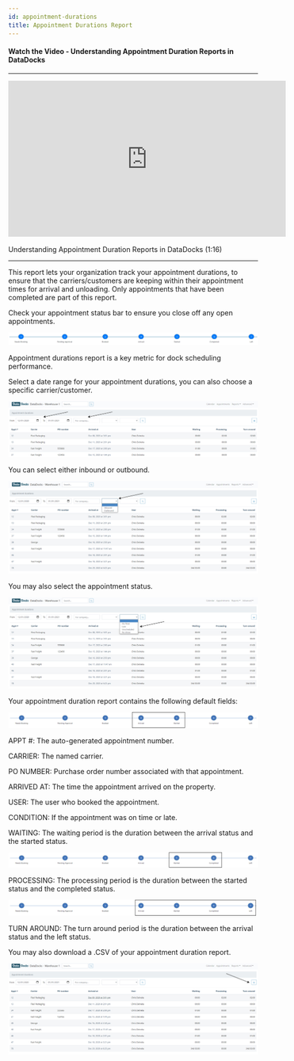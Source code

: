 ```yaml
---
id: appointment-durations
title: Appointment Durations Report
---
```


#### Watch the Video - Understanding Appointment Duration Reports in DataDocks

***
<p align="center"><iframe width="560" height="315" src="https://www.youtube.com/embed/djKbry4ad3s" frameborder="0" allow="accelerometer; autoplay; clipboard-write; encrypted-media; gyroscope; picture-in-picture" allowfullscreen></iframe></p>

Understanding Appointment Duration Reports in DataDocks (1:16)
***

This report lets your organization track your appointment durations, to ensure that the carriers/customers are keeping within their appointment times for arrival and unloading. Only appointments that have been completed are part of this report. 

Check your appointment status bar to ensure you close off any open appointments. 

![Status](/img/docs/reports/appointment-durations-report/status-appt-durations.jpg)

Appointment durations report is a key metric for dock scheduling performance.

Select a date range for your appointment durations, you can also choose a specific carrier/customer. 

![Date Range Example](/img/docs/reports/appointment-durations-report/report-1.jpg)

You can select either inbound or outbound.

![Inbound or Outbound](/img/docs/reports/appointment-durations-report/inbound-outbound.jpg)

You may also select the appointment status. 

![Select the Type of Report](/img/docs/reports/appointment-durations-report/type-select.jpg)

Your appointment duration report contains the following default fields:

![Status](/img/docs/reports/appointment-durations-report/status-bar1.jpg)

APPT #: The auto-generated appointment number.

CARRIER: The named carrier.

PO NUMBER: Purchase order number associated with that appointment.

ARRIVED AT: The time the appointment arrived on the property. 

USER: The user who booked the appointment. 

CONDITION: If the appointment was on time or late. 

WAITING: The waiting period is the duration between the arrival status and the started status. 

![Status](/img/docs/reports/appointment-durations-report/status-bar2.jpg)

PROCESSING: The processing period is the duration between the started status and the completed status. 

![Status](/img/docs/reports/appointment-durations-report/status-bar3.jpg)

TURN AROUND: The turn around period is the duration between the arrival status and the 
left status.

You may also download a .CSV of your appointment duration report. 

![Download](/img/docs/reports/appointment-durations-report/download.jpg)



 

 

